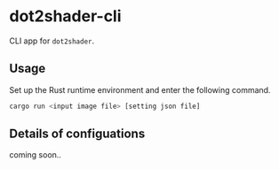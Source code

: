 # dot2shader-cli

CLI app for `dot2shader`.

## Usage

Set up the Rust runtime environment and enter the following command.

```bash
cargo run <input image file> [setting json file]
```

## Details of configuations

coming soon..
